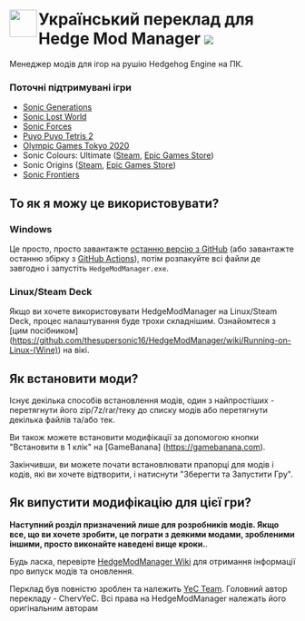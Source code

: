 <h1>
    <a href="#--------------------hedge-mod-manager">
        <img width="48" align="left" src="https://github.com/thesupersonic16/HedgeModManager/raw/rewrite/HedgeModManager/Resources/Graphics/icon256.png">
    </a>
    Український переклад для Hedge Mod Manager
    <img src="https://github.com/thesupersonic16/HedgeModManager/actions/workflows/build.yml/badge.svg">
</h1>

Менеджер модів для ігор на рушію Hedgehog Engine на ПК.

### Поточні підтримувані ігри
- [Sonic Generations](https://store.steampowered.com/app/71340)
- [Sonic Lost World](https://store.steampowered.com/app/329440)
- [Sonic Forces](https://store.steampowered.com/app/637100)
- [Puyo Puyo Tetris 2](https://store.steampowered.com/app/1259790)
- [Olympic Games Tokyo 2020](https://store.steampowered.com/app/981890)
- Sonic Colours: Ultimate ([Steam](https://store.steampowered.com/app/2055290), [Epic Games Store](https://www.epicgames.com/store/p/sonic-colors-ultimate))
- Sonic Origins ([Steam](https://store.steampowered.com/app/1794960), [Epic Games Store](https://store.epicgames.com/en-US/p/sonic-origins))
- [Sonic Frontiers](https://store.steampowered.com/app/1237320)

## То як я можу це використовувати?
### Windows
Це просто, просто завантажте [останню версію з GitHub](https://github.com/thesupersonic16/HedgeModManager/releases/latest) (або завантажте останню збірку з [GitHub Actions](https://nightly.link/thesupersonic16/HedgeModManager/workflows/build/rewrite/HedgeModManager-Release.zip)), потім розпакуйте всі файли де завгодно і запустіть `HedgeModManager.exe`.

### Linux/Steam Deck
Якщо ви хочете використовувати HedgeModManager на Linux/Steam Deck, процес налаштування буде трохи складнішим. Ознайомтеся з [цим посібником] (https://github.com/thesupersonic16/HedgeModManager/wiki/Running-on-Linux-(Wine)) на вікі.

## Як встановити моди?
Існує декілька способів встановлення модів, один з найпростіших - перетягнути його zip/7z/rar/теку до списку модів або перетягнути декілька файлів та/або тек.

Ви також можете встановити модифікації за допомогою кнопки "Встановити в 1 клік" на [GameBanana] (https://gamebanana.com). 

Закінчивши, ви можете почати встановлювати прапорці для модів і кодів, які ви хочете відтворити, і натиснути "Зберегти та Запустити Гру".

## Як випустити модифікацію для цієї гри?
**Наступний розділ призначений лише для розробників модів. Якщо все, що ви хочете зробити, це пограти з деякими модами, зробленими іншими, просто виконайте наведені вище кроки.**.

Будь ласка, перевірте [HedgeModManager Wiki](https://github.com/thesupersonic16/HedgeModManager/wiki) для отримання інформації про випуск модів та оновлення.

Перклад був повністю зроблен та належить [YeC Team](https://yecteams.wordpress.com/). Головний автор перекладу - ChervYeC. Всі права на HedgeModManager належать його оригінальним авторам

